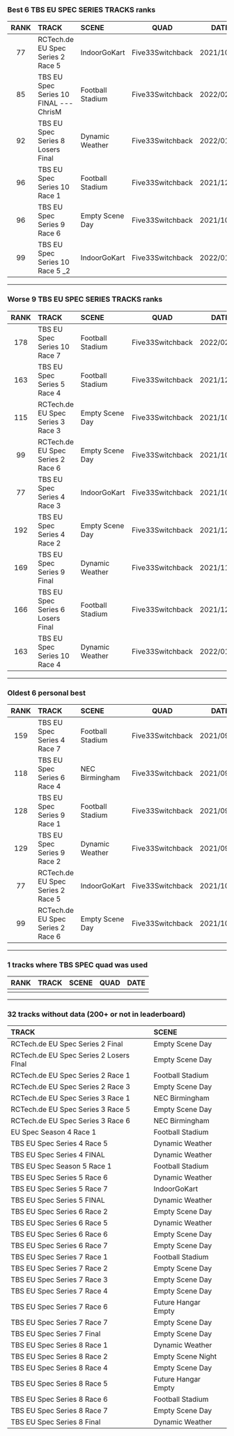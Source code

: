 ### Best 6 TBS EU SPEC SERIES TRACKS ranks
|RANK|TRACK|SCENE|QUAD|DATE|
|:---:|:---|:---|:---:|:---:|
|77|RCTech.de EU Spec Series 2 Race 5|IndoorGoKart|Five33Switchback|2021/10/03|
|85|TBS EU Spec Series 10 FINAL --- ChrisM|Football Stadium|Five33Switchback|2022/02/21|
|92|TBS EU Spec Series 8 Losers Final|Dynamic Weather|Five33Switchback|2022/01/04|
|96|TBS EU Spec Series 10 Race 1|Football Stadium|Five33Switchback|2021/12/13|
|96|TBS EU Spec Series 9 Race 6|Empty Scene Day|Five33Switchback|2021/10/27|
|99|TBS EU Spec Series 10 Race 5 _2|IndoorGoKart|Five33Switchback|2022/01/22|
---
### Worse 9 TBS EU SPEC SERIES TRACKS ranks
|RANK|TRACK|SCENE|QUAD|DATE|
|:---:|:---|:---|:---:|:---:|
|178|TBS EU Spec Series 10 Race 7|Football Stadium|Five33Switchback|2022/02/08|
|163|TBS EU Spec Series 5 Race 4|Football Stadium|Five33Switchback|2021/12/11|
|115|RCTech.de EU Spec Series 3 Race 3|Empty Scene Day|Five33Switchback|2021/10/03|
|99|RCTech.de EU Spec Series 2 Race 6|Empty Scene Day|Five33Switchback|2021/10/03|
|77|TBS EU Spec Series 4 Race 3|IndoorGoKart|Five33Switchback|2021/10/06|
|192|TBS EU Spec Series 4 Race 2|Empty Scene Day|Five33Switchback|2021/12/02|
|169|TBS EU Spec Series 9 Final|Dynamic Weather|Five33Switchback|2021/11/13|
|166|TBS EU Spec Series 6 Losers Final|Football Stadium|Five33Switchback|2021/12/13|
|163|TBS EU Spec Series 10 Race 4|Dynamic Weather|Five33Switchback|2022/01/10|
---
### Oldest 6 personal best
|RANK|TRACK|SCENE|QUAD|DATE|
|:---:|:---|:---|:---:|:---:|
|159|TBS EU Spec Series 4 Race 7|Football Stadium|Five33Switchback|2021/09/03|
|118|TBS EU Spec Series 6 Race 4|NEC Birmingham|Five33Switchback|2021/09/03|
|128|TBS EU Spec Series 9 Race 1|Football Stadium|Five33Switchback|2021/09/11|
|129|TBS EU Spec Series 9 Race 2|Dynamic Weather|Five33Switchback|2021/09/18|
|77|RCTech.de EU Spec Series 2 Race 5|IndoorGoKart|Five33Switchback|2021/10/03|
|99|RCTech.de EU Spec Series 2 Race 6|Empty Scene Day|Five33Switchback|2021/10/03|
---
### 1 tracks where TBS SPEC quad was used
|RANK|TRACK|SCENE|QUAD|DATE|
|:---:|:---|:---|:---:|:---:|
||||||
---
### 32 tracks without data (200+ or not in leaderboard)
|TRACK|SCENE|
|:---|:---|
|RCTech.de EU Spec Series 2 Final|Empty Scene Day|
|RCTech.de EU Spec Series 2 Losers FInal|Empty Scene Day|
|RCTech.de EU Spec Series 2 Race 1|Football Stadium|
|RCTech.de EU Spec Series 2 Race 3|Empty Scene Day|
|RCTech.de EU Spec Series 3 Race 1|NEC Birmingham|
|RCTech.de EU Spec Series 3 Race 5|Empty Scene Day|
|RCTech.de EU Spec Series 3 Race 6|NEC Birmingham|
|EU Spec Season 4 Race 1|Football Stadium|
|TBS EU Spec Series 4 Race 5|Dynamic Weather|
|TBS EU Spec Series 4 FINAL|Dynamic Weather|
|TBS EU Spec Season 5 Race 1|Football Stadium|
|TBS EU Spec Series 5 Race 6|Dynamic Weather|
|TBS EU Spec Series 5 Race 7|IndoorGoKart|
|TBS EU Spec Series 5 FINAL|Dynamic Weather|
|TBS EU Spec Series 6 Race 2|Empty Scene Day|
|TBS EU Spec Series 6 Race 5|Dynamic Weather|
|TBS EU Spec Series 6 Race 6|Empty Scene Day|
|TBS EU Spec Series 6 Race 7|Empty Scene Day|
|TBS EU Spec Series 7 Race 1|Football Stadium|
|TBS EU Spec Series 7 Race 2|Empty Scene Day|
|TBS EU Spec Series 7 Race 3|Empty Scene Day|
|TBS EU Spec Series 7 Race 4|Empty Scene Day|
|TBS EU Spec Series 7 Race 6|Future Hangar Empty|
|TBS EU Spec Series 7 Race 7|Empty Scene Day|
|TBS EU Spec Series 7 Final|Empty Scene Day|
|TBS EU Spec Series 8 Race 1|Dynamic Weather|
|TBS EU Spec Series 8 Race 2|Empty Scene Night|
|TBS EU Spec Series 8 Race 4|Empty Scene Day|
|TBS EU Spec Series 8 Race 5|Future Hangar Empty|
|TBS EU Spec Series 8 Race 6|Football Stadium|
|TBS EU Spec Series 8 Race 7|Empty Scene Day|
|TBS EU Spec Series 8 Final|Dynamic Weather|
